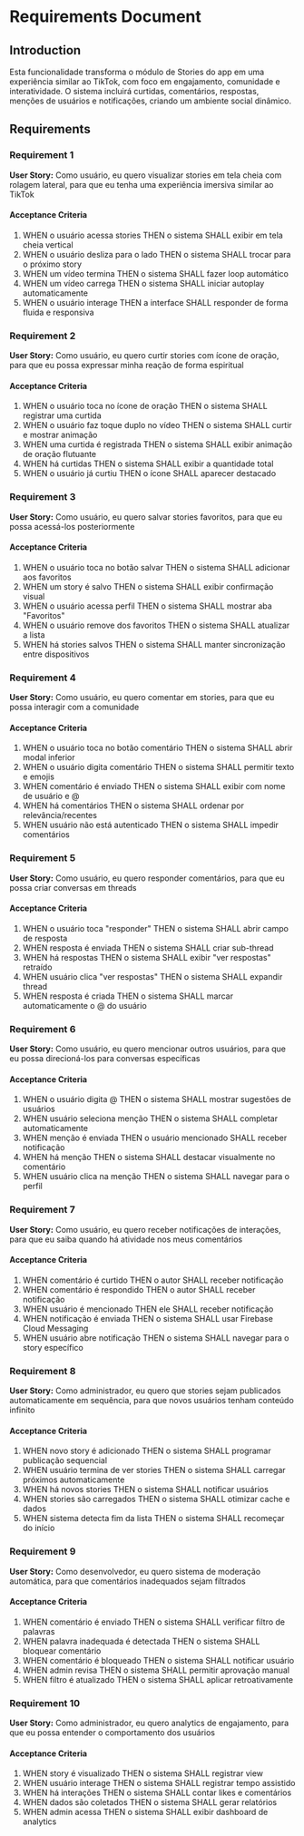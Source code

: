 # Requirements Document

## Introduction

Esta funcionalidade transforma o módulo de Stories do app em uma experiência similar ao TikTok, com foco em engajamento, comunidade e interatividade. O sistema incluirá curtidas, comentários, respostas, menções de usuários e notificações, criando um ambiente social dinâmico.

## Requirements

### Requirement 1

**User Story:** Como usuário, eu quero visualizar stories em tela cheia com rolagem lateral, para que eu tenha uma experiência imersiva similar ao TikTok

#### Acceptance Criteria

1. WHEN o usuário acessa stories THEN o sistema SHALL exibir em tela cheia vertical
2. WHEN o usuário desliza para o lado THEN o sistema SHALL trocar para o próximo story
3. WHEN um vídeo termina THEN o sistema SHALL fazer loop automático
4. WHEN um vídeo carrega THEN o sistema SHALL iniciar autoplay automaticamente
5. WHEN o usuário interage THEN a interface SHALL responder de forma fluida e responsiva

### Requirement 2

**User Story:** Como usuário, eu quero curtir stories com ícone de oração, para que eu possa expressar minha reação de forma espiritual

#### Acceptance Criteria

1. WHEN o usuário toca no ícone de oração THEN o sistema SHALL registrar uma curtida
2. WHEN o usuário faz toque duplo no vídeo THEN o sistema SHALL curtir e mostrar animação
3. WHEN uma curtida é registrada THEN o sistema SHALL exibir animação de oração flutuante
4. WHEN há curtidas THEN o sistema SHALL exibir a quantidade total
5. WHEN o usuário já curtiu THEN o ícone SHALL aparecer destacado

### Requirement 3

**User Story:** Como usuário, eu quero salvar stories favoritos, para que eu possa acessá-los posteriormente

#### Acceptance Criteria

1. WHEN o usuário toca no botão salvar THEN o sistema SHALL adicionar aos favoritos
2. WHEN um story é salvo THEN o sistema SHALL exibir confirmação visual
3. WHEN o usuário acessa perfil THEN o sistema SHALL mostrar aba "Favoritos"
4. WHEN o usuário remove dos favoritos THEN o sistema SHALL atualizar a lista
5. WHEN há stories salvos THEN o sistema SHALL manter sincronização entre dispositivos

### Requirement 4

**User Story:** Como usuário, eu quero comentar em stories, para que eu possa interagir com a comunidade

#### Acceptance Criteria

1. WHEN o usuário toca no botão comentário THEN o sistema SHALL abrir modal inferior
2. WHEN o usuário digita comentário THEN o sistema SHALL permitir texto e emojis
3. WHEN comentário é enviado THEN o sistema SHALL exibir com nome de usuário e @
4. WHEN há comentários THEN o sistema SHALL ordenar por relevância/recentes
5. WHEN usuário não está autenticado THEN o sistema SHALL impedir comentários

### Requirement 5

**User Story:** Como usuário, eu quero responder comentários, para que eu possa criar conversas em threads

#### Acceptance Criteria

1. WHEN o usuário toca "responder" THEN o sistema SHALL abrir campo de resposta
2. WHEN resposta é enviada THEN o sistema SHALL criar sub-thread
3. WHEN há respostas THEN o sistema SHALL exibir "ver respostas" retraído
4. WHEN usuário clica "ver respostas" THEN o sistema SHALL expandir thread
5. WHEN resposta é criada THEN o sistema SHALL marcar automaticamente o @ do usuário

### Requirement 6

**User Story:** Como usuário, eu quero mencionar outros usuários, para que eu possa direcioná-los para conversas específicas

#### Acceptance Criteria

1. WHEN o usuário digita @ THEN o sistema SHALL mostrar sugestões de usuários
2. WHEN usuário seleciona menção THEN o sistema SHALL completar automaticamente
3. WHEN menção é enviada THEN o usuário mencionado SHALL receber notificação
4. WHEN há menção THEN o sistema SHALL destacar visualmente no comentário
5. WHEN usuário clica na menção THEN o sistema SHALL navegar para o perfil

### Requirement 7

**User Story:** Como usuário, eu quero receber notificações de interações, para que eu saiba quando há atividade nos meus comentários

#### Acceptance Criteria

1. WHEN comentário é curtido THEN o autor SHALL receber notificação
2. WHEN comentário é respondido THEN o autor SHALL receber notificação
3. WHEN usuário é mencionado THEN ele SHALL receber notificação
4. WHEN notificação é enviada THEN o sistema SHALL usar Firebase Cloud Messaging
5. WHEN usuário abre notificação THEN o sistema SHALL navegar para o story específico

### Requirement 8

**User Story:** Como administrador, eu quero que stories sejam publicados automaticamente em sequência, para que novos usuários tenham conteúdo infinito

#### Acceptance Criteria

1. WHEN novo story é adicionado THEN o sistema SHALL programar publicação sequencial
2. WHEN usuário termina de ver stories THEN o sistema SHALL carregar próximos automaticamente
3. WHEN há novos stories THEN o sistema SHALL notificar usuários
4. WHEN stories são carregados THEN o sistema SHALL otimizar cache e dados
5. WHEN sistema detecta fim da lista THEN o sistema SHALL recomeçar do início

### Requirement 9

**User Story:** Como desenvolvedor, eu quero sistema de moderação automática, para que comentários inadequados sejam filtrados

#### Acceptance Criteria

1. WHEN comentário é enviado THEN o sistema SHALL verificar filtro de palavras
2. WHEN palavra inadequada é detectada THEN o sistema SHALL bloquear comentário
3. WHEN comentário é bloqueado THEN o sistema SHALL notificar usuário
4. WHEN admin revisa THEN o sistema SHALL permitir aprovação manual
5. WHEN filtro é atualizado THEN o sistema SHALL aplicar retroativamente

### Requirement 10

**User Story:** Como administrador, eu quero analytics de engajamento, para que eu possa entender o comportamento dos usuários

#### Acceptance Criteria

1. WHEN story é visualizado THEN o sistema SHALL registrar view
2. WHEN usuário interage THEN o sistema SHALL registrar tempo assistido
3. WHEN há interações THEN o sistema SHALL contar likes e comentários
4. WHEN dados são coletados THEN o sistema SHALL gerar relatórios
5. WHEN admin acessa THEN o sistema SHALL exibir dashboard de analytics